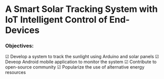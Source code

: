 # A Smart Solar Tracking System with IoT Intelligent Control of End-Devices
### Objectives:
&#x2611; Develop a system to track the sunlight using Arduino and solar panels
&#x2611; Deveop Android mobile application to monitor the system
&#x2611; Contribute to open-source community
&#x2611; Popularize the use of alternative energy resources


